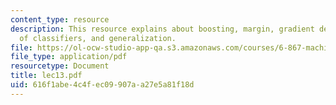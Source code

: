 ```yaml
---
content_type: resource
description: This resource explains about boosting, margin, gradient descent, complexity
  of classifiers, and generalization.
file: https://ol-ocw-studio-app-qa.s3.amazonaws.com/courses/6-867-machine-learning-fall-2006/616f1abe4c4fec09907aa27e5a81f18d_lec13.pdf
file_type: application/pdf
resourcetype: Document
title: lec13.pdf
uid: 616f1abe-4c4f-ec09-907a-a27e5a81f18d
---
```


